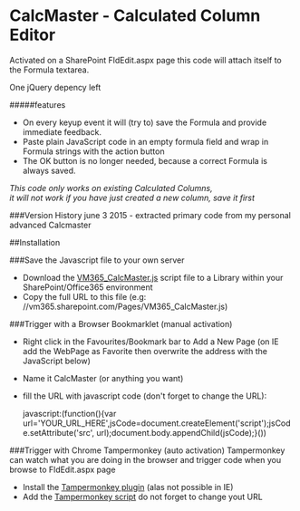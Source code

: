 # CalcMaster - Calculated Column Editor

Activated on a SharePoint FldEdit.aspx page this code will attach itself to the Formula textarea.  

One jQuery depency left

#####features
* On every keyup event it will (try to) save the Formula and provide immediate feedback.
* Paste plain JavaScript code in an empty formula field and wrap in Formula strings with the action button
* The OK button is no longer needed, because a correct Formula is always saved.

*This code only works on existing Calculated Columns,  
it will not work if you have just created a new column, save it first*

###Version History
june 3 2015 - extracted primary code from my personal advanced Calcmaster

##Installation

###Save the Javascript file to your own server
* Download the [VM365_CalcMaster.js](https://raw.githubusercontent.com/Danny-Engelman/CalcMaster/master/VM365_CalcMaster.js) script file to a Library within your SharePoint/Office365 environment
* Copy the full URL to this file (e.g: //vm365.sharepoint.com/Pages/VM365_CalcMaster.js)

###Trigger with a Browser Bookmarklet (manual activation)
* Right click in the Favourites/Bookmark bar to Add a New Page (on IE add the WebPage as Favorite then overwrite the address with the JavaScript below)
* Name it CalcMaster (or anything you want)
* fill the URL with javascript code (don't forget to change the URL):

    javascript:(function(){var url='YOUR_URL_HERE',jsCode=document.createElement('script');jsCode.setAttribute('src', url);document.body.appendChild(jsCode);}())
    
###Trigger with Chrome Tampermonkey (auto activation)
Tampermonkey can watch what you are doing in the browser and trigger code when you browse to FldEdit.aspx page

* Install the [Tampermonkey plugin](https://tampermonkey.net/) (alas not possible in IE) 
* Add the [Tampermonkey script](https://github.com/Danny-Engelman/CalcMaster/blob/master/Tampermonkey)  do not forget to change yout URL
